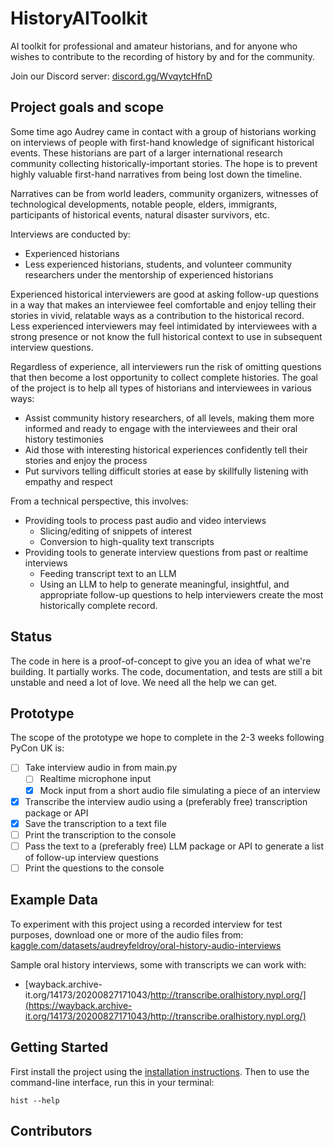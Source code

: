 # HistoryAIToolkit

AI toolkit for professional and amateur historians, and for anyone who wishes to contribute to the recording of history by and for the community.

Join our Discord server: [discord.gg/WvqytcHfnD](https://discord.gg/WvqytcHfnD)

## Project goals and scope

Some time ago Audrey came in contact with a group of historians working on interviews of people with first-hand knowledge of significant historical events. These historians are part of a larger international research community collecting historically-important stories. The hope is to prevent highly valuable first-hand narratives from being lost down the timeline. 

Narratives can be from world leaders, community organizers, witnesses of technological developments, notable people, elders, immigrants, participants of historical events, natural disaster survivors, etc. 

Interviews are conducted by:

* Experienced historians
* Less experienced historians, students, and volunteer community researchers under the mentorship of experienced historians

Experienced historical interviewers are good at asking follow-up questions in a way that makes an interviewee feel comfortable and enjoy telling their stories in vivid, relatable ways as a contribution to the historical record. Less experienced interviewers may feel intimidated by interviewees with a strong presence or not know the full historical context to use in subsequent interview questions. 

Regardless of experience, all interviewers run the risk of omitting questions that then become a lost opportunity to collect complete histories. The goal of the project is to help all types of historians and interviewees in various ways:

* Assist community history researchers, of all levels, making them more informed and ready to engage with the interviewees and their oral history testimonies
* Aid those with interesting historical experiences confidently tell their stories and enjoy the process
* Put survivors telling difficult stories at ease by skillfully listening with empathy and respect 

From a technical perspective, this involves:

* Providing tools to process past audio and video interviews
  * Slicing/editing of snippets of interest
  * Conversion to high-quality text transcripts
* Providing tools to generate interview questions from past or realtime interviews 
  * Feeding transcript text to an LLM
  * Using an LLM to help to generate meaningful, insightful, and appropriate follow-up questions to help interviewers create the most historically complete record.

## Status

The code in here is a proof-of-concept to give you an idea of what we're building. It partially works. The code, documentation, and tests are still a bit unstable and need a lot of love. We need all the help we can get.

## Prototype

The scope of the prototype we hope to complete in the 2-3 weeks following PyCon UK is:

* [ ] Take interview audio in from main.py
  * [ ] Realtime microphone input
  * [x] Mock input from a short audio file simulating a piece of an interview
* [x] Transcribe the interview audio using a (preferably free) transcription package or API
* [x] Save the transcription to a text file
* [ ] Print the transcription to the console
* [ ] Pass the text to a (preferably free) LLM package or API to generate a list of follow-up interview questions
* [ ] Print the questions to the console

## Example Data

To experiment with this project using a recorded interview for test purposes, download one or more of the audio files from:
[kaggle.com/datasets/audreyfeldroy/oral-history-audio-interviews](https://www.kaggle.com/datasets/audreyfeldroy/oral-history-audio-interviews)

Sample oral history interviews, some with transcripts we can work with:
* [wayback.archive-it.org/14173/20200827171043/http://transcribe.oralhistory.nypl.org/](https://wayback.archive-it.org/14173/20200827171043/http://transcribe.oralhistory.nypl.org/)

## Getting Started

First install the project using the [installation instructions](https://historyaitoolkit.readthedocs.io/en/latest/getting-started/). Then to use the command-line interface, run this in your terminal: 

```
hist --help
```

## Contributors

<!-- readme: contributors -start -->
<!-- readme: contributors -end -->
